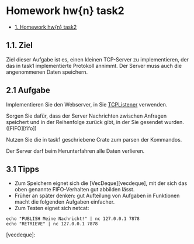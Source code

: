 # Homework hw{n} task2

<!-- TOC -->

- [1. Homework hw{n} task2](#1-homework-hw5)

<!-- /TOC -->

## 1.1. Ziel

Ziel dieser Aufgabe ist es, einen kleinen TCP-Server zu implementieren, der das in task1 implementierte Protokoll annimmt. Der Server muss auch die angenommenen Daten speichern.

## 2.1 Aufgabe

Implementieren Sie den Webserver, in Sie [TCPListener][tcplistener] verwenden.

Sorgen Sie dafür, dass der Server Nachrichten zwischen Anfragen speichert und in der Reihenfolge zurück gibt, in der Sie gesendet wurden. ([FIFO][fifo])

Nutzen Sie die in task1 geschriebene Crate zum parsen der Kommandos.

Der Server darf beim Herunterfahren alle Daten verlieren.

## 3.1 Tipps

* Zum Speichern eignet sich die [VecDeque][vecdeque], mit der sich das oben genannte FIFO-Verhalten gut abbilden lässt.
* Früher an später denken: gut Aufteilung von Aufgaben in Funktionen macht die folgenden Aufgaben einfacher.
* Zum Testen eignet sich netcat:

```
echo "PUBLISH Meine Nachricht!" | nc 127.0.0.1 7878
echo "RETRIEVE" | nc 127.0.0.1 7878
```

[tcplistener]: 
[fifo]: 
[vecdeque]: 